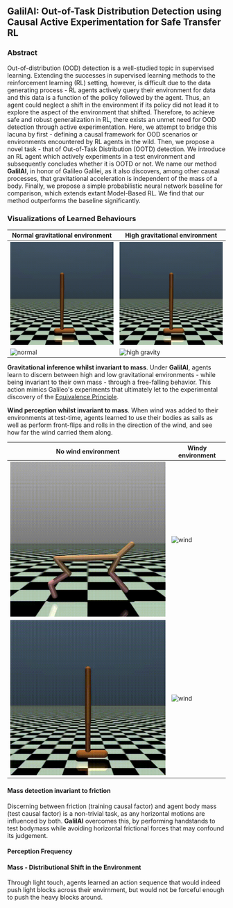 ## GalilAI: Out-of-Task Distribution Detection using Causal Active Experimentation for Safe Transfer RL

### Abstract
Out-of-distribution (OOD) detection is a well-studied topic in supervised learning. Extending the successes in supervised learning methods to the reinforcement learning (RL) setting, however, is difficult due to the data generating process - RL agents actively query their environment for data and this data is a function of the policy followed by the agent. Thus, an agent could neglect a shift in the environment if its policy did not lead it to explore the aspect of the environment that shifted. Therefore, to achieve safe and robust generalization in RL, there exists an unmet need for OOD detection through active experimentation. Here, we attempt to bridge this lacuna by first - defining a causal framework for OOD scenarios or environments encountered by RL agents in the wild. Then, we propose a novel task - that of Out-of-Task Distribution (OOTD) detection. We introduce an RL agent which actively experiments in a test environment and subsequently concludes whether it is OOTD or not. We name our method **GalilAI**, in honor of Galileo Galilei, as it also discovers, among other causal processes, that gravitational acceleration is independent of the mass of a body. Finally, we propose a simple probabilistic neural network baseline for comparison, which extends extant Model-Based RL. We find that our method outperforms the baseline significantly. 

### Visualizations of Learned Behaviours

| Normal gravitational environment | High gravitational environment |
| -------------------------------- | ------------------------------ |
| ![Normal](/data/behaviors/hopper-gravity/hopper-mass1.20-gravity-15.7-trainEnv-true-measureFall.gif) | ![High](/data/behaviors/hopper-gravity/hopper-mass1.20-gravity-15.7-testEnv-true-measureFall.gif) |
| ![normal](data/behaviors/cheetah-gravity/cheetah-mass1.80-gravity-15.7-trainEnv-correct-Handstand.gif) | ![high gravity](data/behaviors/cheetah-gravity/cheetah-mass1.80-gravity-15.7-testEnv-correct-noHandstand.gif) |

**Gravitational inference whilst invariant to mass**.
Under **GalilAI**, agents learn to discern between high and low gravitational environments - while being invariant to their own mass - through a free-falling behavior. This action mimics Galileo's experiments that ultimately let to the experimental discovery of the [Equivalence Principle](https://en.wikipedia.org/wiki/Equivalence_principle).

**Wind perception whilst invariant to mass**.
When wind was added to their environments at test-time, agents learned to use their bodies as sails as well as perform front-flips and rolls in the direction of the wind, and see how far the wind carried them along.

| No wind environment | Windy environment |
| ------------------- | ----------------- | 
| ![No](data/behaviors/cheetah-wind/cheetah-mass0.60-gravity2.0-trainEnv-correct-backflip.gif) | ![wind](data/behaviors/cheetah-wind/cheetah-mass0.60-gravity2.0-testEnv-correct-backflip.gif) |
| ![No wind](data/behaviors/hopper-wind/hopper-mass1.00-gravity3.9-trainEnv-true.gif) | ![wind](data/behaviors/hopper-wind/hopper-mass1.00-gravity3.9-testEnv-true.gif) |

#### Mass detection invariant to friction
Discerning between friction (training causal factor) and agent body mass (test causal factor) is a non-trivial task, as any horizontal motions are influenced by both. **GalilAI** overcomes this, by performing handstands to test bodymass while avoiding horizontal frictional forces that may confound its judgement.

#### Perception Frequency

#### Mass - Distributional Shift in the Environment
Through light touch, agents learned an action sequence that would indeed push light blocks across their envirnment, but would not be forceful enough to push the heavy blocks around.
